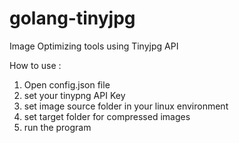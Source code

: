 # golang-tinyjpg

Image Optimizing tools using Tinyjpg API 


How to use :
1. Open config.json file
2. set your tinypng API Key 
3. set image source folder in your linux environment
4. set target folder for compressed images
5. run the program
